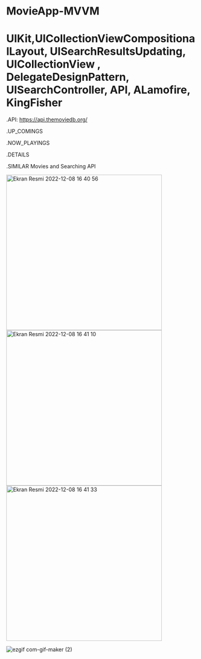 # MovieApp-MVVM
# UIKit,UICollectionViewCompositionalLayout, UISearchResultsUpdating, UICollectionView , DelegateDesignPattern, UISearchController, API, ALamofire, KingFisher

.API: https://api.themoviedb.org/

.UP_COMINGS

.NOW_PLAYINGS

.DETAILS

.SIMILAR Movies and Searching API

<img width="412" alt="Ekran Resmi 2022-12-08 16 40 56" src="https://user-images.githubusercontent.com/63563507/206461191-17540e60-6801-4e10-9e24-21e763fdc008.png">

<img width="412" alt="Ekran Resmi 2022-12-08 16 41 10" src="https://user-images.githubusercontent.com/63563507/206461220-2dbd27ed-dd09-44f6-9fb5-33277f689d5f.png">

<img width="412" alt="Ekran Resmi 2022-12-08 16 41 33" src="https://user-images.githubusercontent.com/63563507/206461267-7536f523-8932-4a28-8546-147f33d724b1.png">




![ezgif com-gif-maker (2)](https://user-images.githubusercontent.com/63563507/206460553-d355e065-8244-4ac8-94e6-a6980a5662d2.gif)
